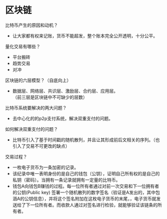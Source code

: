 区块链
===
比特币产生的原因和动机？  
* 让大家都有权来记账，货币不能超发，整个账本完全公开透明，十分公平。  

量化交易有哪些？  
* 平台搬砖<br>
* 趋势交易<br>
* 对冲<br>

区块链的六层模型？（自底向上）
* 数据层、网络层、共识层、激励层、合约层、应用层。<br>（前三层是区块链中不可缺少的层数）

比特币系统要解决的两大问题？
* 去中心化的的p2p支付系统，解决双重支付的问题。

如何解决双重支付的问题？
* 比特币引入了基于时间戳的随机散列，并且让其形成前后文相关的序列。（也引入了交易不可更改的缺点）

交易过程？
* 一枚电子货币为一条加密的记录。<br>
* 该纪录中唯一表明身份的是自己的钱包（公钥），证明自己所有权的是自己的私钥（密码）。当拥有一条记录就拥有一定量的比特币。
* 钱包A向钱包B赚钱的过程。每一位所有者通过对前一次交易和下一位拥有者的公钥(Public key) 签署一个随机散列的数字签名（验证是A发出的，其中包涵A的公钥信息），并将这个签名附加在这枚电子货币的末尾，，电子货币就发送给了下一位所有者。而收款人通过对签名进行检验，就能够验证该链条的所有者。
